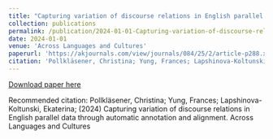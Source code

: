 ```yaml
---
title: "Capturing variation of discourse relations in English parallel data through automatic annotation and alignment"
collection: publications
permalink: /publication/2024-01-01-Capturing-variation-of-discourse-relations
date: 2024-01-01
venue: 'Across Languages and Cultures'
paperurl: 'https://akjournals.com/view/journals/084/25/2/article-p288.xml'
citation: 'Pollkläsener, Christina; Yung, Frances; Lapshinova-Koltunski, Ekaterina; (2024) Capturing variation of discourse relations in English parallel data through automatic annotation and alignment. Across Languages and Cultures'
---
```


<a href='https://akjournals.com/view/journals/084/25/2/article-p288.xml'>Download paper here</a>

Recommended citation: Pollkläsener, Christina; Yung, Frances; Lapshinova-Koltunski, Ekaterina; (2024) Capturing variation of discourse relations in English parallel data through automatic annotation and alignment. Across Languages and Cultures